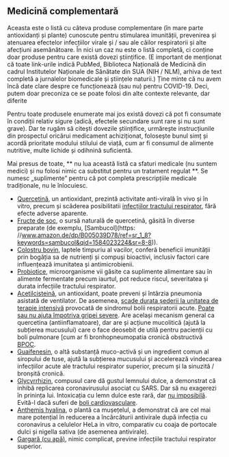 ## Medicină complementară

Aceasta este o listă cu câteva produse complementare (în mare parte antioxidanți și plante) cunoscute pentru stimularea imunității, prevenirea și atenuarea efectelor infecțiilor virale și / sau ale căilor respiratorii și alte afecțiuni asemănătoare. În nici un caz nu este o listă completă, ci conține doar produse pentru care există dovezi științifice. (E important de menționat că toate link-urile indică PubMed, Biblioteca Națională de Medicină din cadrul Institutelor Naționale de Sănătate din SUA (NIH / NLM), arhiva de text completă a jurnalelor biomedicale și științele naturii.) Ține minte că nu avem încă date clare despre ce funcționează (sau nu) pentru COVID-19. Deci, putem doar preconiza ce se poate folosi din alte contexte relevante, dar diferite

Pentru toate produsele enumerate mai jos există dovezi că pot fi consumate în condiții relativ sigure (adică, efectele secundare sunt rare și nu sunt grave). Dar te rugăm să citești dovezile științifice, urmărește instrucțiunile din prospectul oricărui medicament achiziționat, folosește bunul simț și acordă prioritate modului stilului de viață, cum ar fi consumul de alimente nutritive, multe lichide și odihnină suficientă.

Mai presus de toate, ** nu lua această listă ca sfaturi medicale (nu suntem medici) și nu folosi nimic ca substitut pentru un tratament regulat **. Se numesc „suplimente” pentru că pot completa prescripțiile medicale tradiționale, nu le înlocuiesc.

* [Quercetină](https://www.ncbi.nlm.nih.gov/pmc/articles/PMC3360794/), un antioxidant, prezintă activitate anti-virală în vivo și în vitro, precum și scăderea posibilitatii [infecțiilor tractului respirator](https://www.ncbi.nlm.nih.gov/pmc/articles/PMC4863266/), fără efecte adverse aparente.
* [Fructe de soc](https://www.ncbi.nlm.nih.gov/pmc/articles/PMC6124954/), o sursă naturală de quercetină, găsită în diverse preparate (de exemplu, [Sambucol](https: //www.amazon.de/dp/B005039D78/ref=sr_1_8?keywords=sambucol&qid=1584023224&sr=8-8)).
* [Colostru bovin](https://www.ncbi.nlm.nih.gov/pmc/articles/PMC6124954/), laptele timpuriu al vacilor, conferă beneficii imunității prin bogăția sa de nutrienți și compuși bioactivi, inclusiv factori care influențează imunitatea și antimicrobienii.
* [Probiotice](https://www.ncbi.nlm.nih.gov/pmc/articles/PMC6124954/), microorganisme vii găsite ca suplimente alimentare sau în alimente fermentate precum iaurtul, pot reduce riscul, severitatea și durata infecțiile tractului respirator.
* [Acetilcisteină](https://www.ncbi.nlm.nih.gov/pmc/articles/PMC5937299/), un antioxidant, poate preveni și întârzia pneumonia asistată de ventilator. De asemenea, [scade durata șederii la unitatea de terapie intensivă](https://www.ncbi.nlm.nih.gov/pmc/articles/PMC5590037/) provocată de sindromul bolii respiratorii acute. [Poate sau nu ajuta împotriva gripei severe](https://www.ncbi.nlm.nih.gov/pmc/articles/PMC5801167/). Are același mecanism general ca quercetina (antiinflamatoare), dar are și acțiune mucolitică (ajută la subțierea mucusului) care o face deosebit de utilă pentru pacienții cu boli pulmonare [cum ar fi bronhopneumopatia cronică obstructivă [BPOC](https://www.ncbi.nlm.nih.gov/pmc/articles/PMC4245155/).
* [Guaifenesin](https://www.ncbi.nlm.nih.gov/pmc/articles/PMC5724298/), o altă substanță muco-activă și un ingredient comun al siropului de tuse, ajută la subțierea mucusului și accelerează vindecarea infecțiilor acute ale tractului respirator superior, precum și la sinuzită / bronșită cronică.
* [Glycyrrhizin](https://www.ncbi.nlm.nih.gov/pubmed/12814717), compusul care dă gustul lemnului dulce, a demonstrat că inhibă replicarea coronavirusului asociat cu SARS. Dar să nu exagerezi în prinința lui. Intoxicația cu lemn dulce este rară, dar [nu imposibilă](https://emedicine.medscape.com/article/817578-clinical). Evită-l dacă suferi de  [boli cardiovasculare](https://www.ncbi.nlm.nih.gov/pmc/articles/PMC6836258/).
* [Anthemis hyalina](https://www.ncbi.nlm.nih.gov/pmc/articles/PMC3933739/), o plantă ca mușețelul, a demonstrat că are cel mai mare potențial în reducerea a încărcăturii antivirale după infecția cu coronavirus a celulelor HeLa in vitro, comparativ cu coaja de portocale dulci și nigella sativa (de asemenea antivirale).
* [Gargară (cu apă)](https://www.ncbi.nlm.nih.gov/pubmed/16242593), nimic complicat, previne infecțiile tractului respirator superior.

